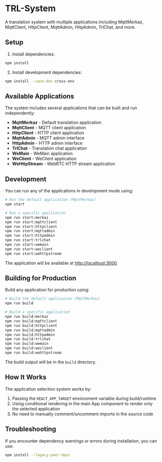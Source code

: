 
# TRL-System

A translation system with multiple applications including MqttMerkaz, MqttClient, HttpClient, MqttAdmin, HttpAdmin, TrlChat, and more.

## Setup

1. Install dependencies:
```bash
npm install
```

2. Install development dependencies:
```bash
npm install --save-dev cross-env
```

## Available Applications

The system includes several applications that can be built and run independently:

- **MqttMerkaz** - Default translation application
- **MqttClient** - MQTT client application
- **HttpClient** - HTTP client application
- **MqttAdmin** - MQTT admin interface
- **HttpAdmin** - HTTP admin interface
- **TrlChat** - Translation chat application
- **WeMain** - WeMain application
- **WeClient** - WeClient application
- **WeHttpStream** - WebRTC HTTP stream application

## Development

You can run any of the applications in development mode using:

```bash
# Run the default application (MqttMerkaz)
npm start

# Run a specific application
npm run start:merkaz
npm run start:mqttclient
npm run start:httpclient
npm run start:mqttadmin
npm run start:httpadmin
npm run start:trlchat
npm run start:wemain
npm run start:weclient
npm run start:wehttpstream
```

The application will be available at [http://localhost:3000](http://localhost:3000).

## Building for Production

Build any application for production using:

```bash
# Build the default application (MqttMerkaz)
npm run build

# Build a specific application
npm run build:merkaz
npm run build:mqttclient
npm run build:httpclient
npm run build:mqttadmin
npm run build:httpadmin
npm run build:trlchat
npm run build:wemain
npm run build:weclient
npm run build:wehttpstream
```

The build output will be in the `build` directory.

## How It Works

The application selection system works by:

1. Passing the `REACT_APP_TARGET` environment variable during build/runtime
2. Using conditional rendering in the main App component to render only the selected application
3. No need to manually comment/uncomment imports in the source code

## Troubleshooting

If you encounter dependency warnings or errors during installation, you can use:

```bash
npm install --legacy-peer-deps
```


